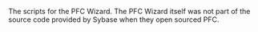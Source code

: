 The scripts for the PFC Wizard.  The PFC Wizard itself was not part of the source code provided by Sybase when they open sourced PFC.
